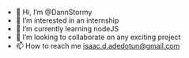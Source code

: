 - 👋 Hi, I’m @DannStormy
- 👀 I’m interested in an internship
- 🌱 I’m currently learning nodeJS
- 💞️ I’m looking to collaborate on any exciting project
- 📫 How to reach me isaac.d.adedotun@gmail.com

<!---
DannStormy/DannStormy is a ✨ special ✨ repository because its `README.md` (this file) appears on your GitHub profile.
You can click the Preview link to take a look at your changes.
--->

